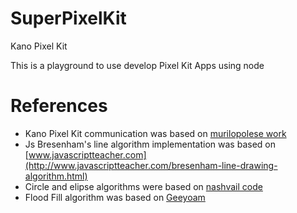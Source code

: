 # SuperPixelKit
Kano Pixel Kit

This is a playground to use develop Pixel Kit Apps using node


# References
- Kano Pixel Kit communication was based on [murilopolese work](https://github.com/murilopolese/kano-kits/tree/nodejs)
- Js Bresenham's line algorithm implementation was based on [www.javascriptteacher.com](http://www.javascriptteacher.com/bresenham-line-drawing-algorithm.html)
- Circle and elipse algorithms were based on [nashvail code](https://github.com/nashvail/CG-DrawingAlgorithms)
- Flood Fill algorithm was based on [Geeyoam](https://codepen.io/Geeyoam/pen/vLGZzG)
